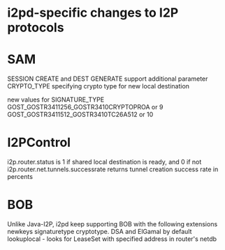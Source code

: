 i2pd-specific changes to I2P protocols
======================================

# SAM
SESSION CREATE and DEST GENERATE support additional parameter CRYPTO_TYPE specifying crypto type for new local destination  

new values for SIGNATURE_TYPE  
GOST_GOSTR3411256_GOSTR3410CRYPTOPROA or 9  
GOST_GOSTR3411512_GOSTR3410TC26A512 or 10  

# I2PControl
i2p.router.status is 1 if shared local destination is ready, and 0 if not  
i2p.router.net.tunnels.successrate returns tunnel creation success rate in percents  
# BOB
Unlike Java-I2P, i2pd keep supporting BOB with the following extensions  
newkeys signaturetype cryptotype. DSA and ElGamal by default  
lookuplocal - looks for LeaseSet with specified address in router's netdb  

